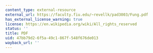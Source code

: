 ```yaml
---
content_type: external-resource
external_url: https://faculty.fiu.edu/~revellk/pad3003/Fung.pdf
has_external_license_warning: true
license: https://en.wikipedia.org/wiki/All_rights_reserved
status: ''
title: PDF
uid: 47bb79d2-6f5a-49c1-867f-548f676de013
wayback_url: ''
---
```

